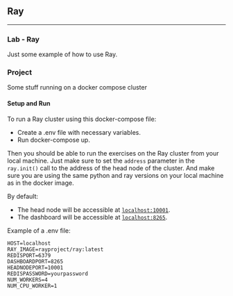 ## Ray

---

### Lab - Ray

Just some example of how to use Ray.

### Project
Some stuff running on a docker compose cluster

#### Setup and Run

To run a Ray cluster using this docker-compose file:

- Create a .env file with necessary variables.
- Run docker-compose up.

Then you should be able to run the exercises on the Ray cluster from your local machine.
Just make sure to set the `address` parameter in the `ray.init()` call to the address of the head node of the cluster.
And make sure you are using the same python and ray versions on your local machine as in the docker image.

By default:

- The head node will be accessible at [`localhost:10001`](http://localhost:10001).
- The dashboard will be accessible at [`localhost:8265`](http://localhost:8265).


Example of a .env file:

```
HOST=localhost
RAY_IMAGE=rayproject/ray:latest
REDISPORT=6379
DASHBOARDPORT=8265
HEADNODEPORT=10001
REDISPASSWORD=yourpassword
NUM_WORKERS=4
NUM_CPU_WORKER=1
```
